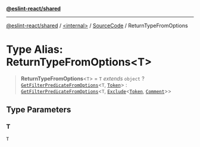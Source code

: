 [**@eslint-react/shared**](../../../../README.md)

***

[@eslint-react/shared](../../../../README.md) / [\<internal\>](../../../README.md) / [SourceCode](../README.md) / ReturnTypeFromOptions

# Type Alias: ReturnTypeFromOptions\<T\>

> **ReturnTypeFromOptions**\<`T`\> = `T` *extends* `object` ? [`GetFilterPredicateFromOptions`](GetFilterPredicateFromOptions.md)\<`T`, [`Token`](../../../type-aliases/Token.md)\> : [`GetFilterPredicateFromOptions`](GetFilterPredicateFromOptions.md)\<`T`, [`Exclude`](../../../type-aliases/Exclude.md)\<[`Token`](../../../type-aliases/Token.md), [`Comment`](../../../type-aliases/Comment.md)\>\>

## Type Parameters

### T

`T`
